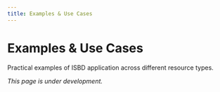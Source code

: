 ```yaml
---
title: Examples & Use Cases
---
```


# Examples & Use Cases

Practical examples of ISBD application across different resource types.

*This page is under development.*
